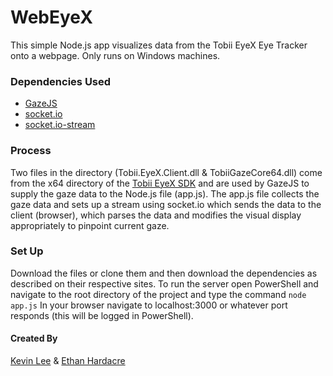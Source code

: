 # WebEyeX

This simple Node.js app visualizes data from the Tobii EyeX Eye Tracker onto a webpage. Only runs on Windows machines.

### Dependencies Used
* [GazeJS](https://github.com/jiahansu/GazeJS)
* [socket.io](https://github.com/socketio/socket.io)
* [socket.io-stream](https://github.com/nkzawa/socket.io-stream)

### Process
Two files in the directory (Tobii.EyeX.Client.dll & TobiiGazeCore64.dll) come from the x64 directory of the 
[Tobii EyeX SDK](https://tobiigaming.com/getstarted/?utm_source=developer.tobii.com) 
and are used by GazeJS to supply the gaze data to the Node.js file (app.js). The app.js file collects the gaze data and 
sets up a stream using socket.io which sends the data to the client (browser), which parses the data and modifies the visual display 
appropriately to pinpoint current gaze.

### Set Up
Download the files or clone them and then download the dependencies as described on their respective sites. To run the server
open PowerShell and navigate to the root directory of the project and type the command ``` node app.js ``` In your browser navigate 
to localhost:3000 or whatever port responds (this will be logged in PowerShell).

#### Created By
[Kevin Lee](https://github.com/kevinsangholee) & [Ethan Hardacre](https://github.com/ehardacre)
